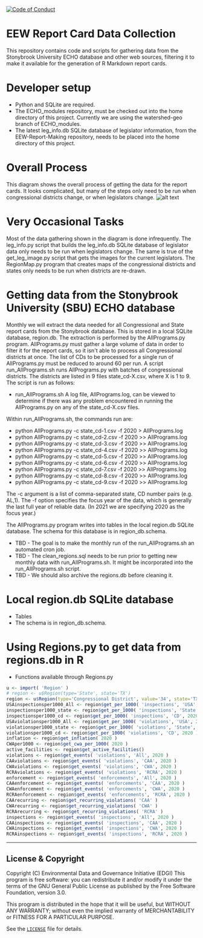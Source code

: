  [![Code of Conduct](https://img.shields.io/badge/%E2%9D%A4-code%20of%20conduct-blue.svg?style=flat)](https://github.com/edgi-govdata-archiving/overview/blob/main/CONDUCT.md)

# EEW Report Card Data Collection
This repository contains code and scripts for gathering data from the Stonybrook University ECHO database and other web sources, filtering it to make it available for the generation of R Markdown report cards.

# Developer setup
* Python and SQLite are required.
* The ECHO_modules repository, must be checked out into the home directory of this project. Currently we are using the watershed-geo branch of ECHO_modules.
* The latest leg_info.db SQLite database of legislator information, from the EEW-Report-Making repository, needs to be placed into the home directory of this project.

# Overall Process
This diagram shows the overall process of getting the data for the report cards.  It looks complicated, but many of the steps
only need to be run when congressional districts change, or when legislators change.
![alt text](https://github.com/edgi-govdata-archiving/EEW-ReportCard-Data/blob/main/ReportCard-process-flow.jpg?raw=true)

# Very Occasional Tasks
Most of the data gathering shown in the diagram is done infrequently.  The leg_info.py script that builds the leg_info.db SQLite database of legislator data only needs to be run when legislators change.  The same is true of the get_leg_image.py script that gets the images for the current legislators.  The RegionMap.py program that creates maps of the congressional districts and states only needs to be run when districts are re-drawn.

# Getting data from the Stonybrook University (SBU) ECHO database 
Monthly we will extract the data needed for all Congressional and State report cards from the Stonybrook database.  This is stored in a local SQLite database, region.db.
The extraction is performed by the AllPrograms.py program.  AllPrograms.py must gather a large volume of data in order to filter
it for the report cards, so it isn't able to process all Congressional districts at once.  The list of CDs to be processed for a single run of AllPrograms.py must be reduced to around 60 per run. A script run_AllPrograms.sh runs AllPrograms.py with batches of congressional districts.  The districts are listed in 9 files state_cd-X.csv, where X is 1 to 9.
The script is run as follows:
* run_AllPrograms.sh
A log file, AllPrograms.log, can be viewed to determine if there was any problem encountered in running the AllPrograms.py on any of the state_cd-X.csv files.

Within run_AllPrograms.sh, the commands run are:
* python AllPrograms.py -c state_cd-1.csv -f 2020 > AllPrograms.log
* python AllPrograms.py -c state_cd-2.csv -f 2020 >> AllPrograms.log
* python AllPrograms.py -c state_cd-3.csv -f 2020 >> AllPrograms.log
* python AllPrograms.py -c state_cd-4.csv -f 2020 >> AllPrograms.log
* python AllPrograms.py -c state_cd-5.csv -f 2020 >> AllPrograms.log
* python AllPrograms.py -c state_cd-6.csv -f 2020 >> AllPrograms.log
* python AllPrograms.py -c state_cd-7.csv -f 2020 >> AllPrograms.log
* python AllPrograms.py -c state_cd-8.csv -f 2020 >> AllPrograms.log
* python AllPrograms.py -c state_cd-9.csv -f 2020 >> AllPrograms.log

The -c argument is a list of comma-separated state, CD number pairs (e.g. AL,1).  The -f option specifies the focus year of the data, which is generally the last full year of reliable data. (In 2021 we are specifying 2020 as the focus year.)

The AllPrograms.py program writes into tables in the local region.db SQLite database. The schema for this database is in region_db.schema.
* TBD - The goal is to make the monthly run of the run_AllPrograms.sh an automated cron job.
* TBD - The clean_regions.sql needs to be run prior to getting new monthly data with run_AllPrograms.sh.  It might be incorporated into the run_AllPrograms.sh script.
* TBD - We should also archive the regions.db before cleaning it.  

# Local region.db SQLite database
* Tables
* The schema is in region_db.schema.  

# Using Regions.py to get data from regions.db in R
* Functions available through Regions.py
```R
u <- import( 'Region' )
# region <- u$Region(type='State', state='TX')
region <- u$Region(type='Congressional District', value='34', state='TX')
USAinspectionsper1000_All <- region$get_per_1000( 'inspections', 'USA', 2020 )
inspectionsper1000_state <- region$get_per_1000( 'inspections', 'State', 2020 )
inspectionsper1000_cd <- region$get_per_1000( 'inspections', 'CD', 2020 )
USAviolationsper1000_All <- region$get_per_1000( 'violations', 'USA', 2020 )
violationsper1000_state <- region$get_per_1000( 'violations', 'State', 2020 )
violationsper1000_cd <- region$get_per_1000( 'violations', 'CD', 2020 )
inflation <- region$get_inflation( 2020 )
CWAper1000 <- region$get_cwa_per_1000( 2020 )
active_facilities <- region$get_active_facilities()
violations <- region$get_events( 'violations', 'All', 2020 )
CAAviolations <- region$get_events( 'violations', 'CAA', 2020 )
CWAviolations <- region$get_events( 'violations', 'CWA', 2020 )
RCRAviolations <- region$get_events( 'violations', 'RCRA', 2020 )
enforcement <- region$get_events( 'enforcements', 'All', 2020 )
CAAenforcement <- region$get_events( 'enforcements', 'CAA', 2020 )
CWAenforcement <- region$get_events( 'enforcements', 'CWA', 2020 )
RCRAenforcement <- region$get_events( 'enforcements', 'RCRA', 2020 )
CAArecurring <- region$get_recurring_violations( 'CAA' )
CWArecurring <- region$get_recurring_violations( 'CWA' )
RCRArecurring <- region$get_recurring_violations( 'RCRA' )
inspections <- region$get_events( 'inspections', 'All', 2020 )
CAAinspections <- region$get_events( 'inspections', 'CAA', 2020 )
CWAinspections <- region$get_events( 'inspections', 'CWA', 2020 )
RCRAinspections <- region$get_events( 'inspections', 'RCRA', 2020 )
```





---

## License & Copyright

Copyright (C) <year> Environmental Data and Governance Initiative (EDGI)
This program is free software: you can redistribute it and/or modify it under the terms of the GNU General Public License as published by the Free Software Foundation, version 3.0.

This program is distributed in the hope that it will be useful, but WITHOUT ANY WARRANTY; without even the implied warranty of MERCHANTABILITY or FITNESS FOR A PARTICULAR PURPOSE.

See the [`LICENSE`](/LICENSE) file for details.
